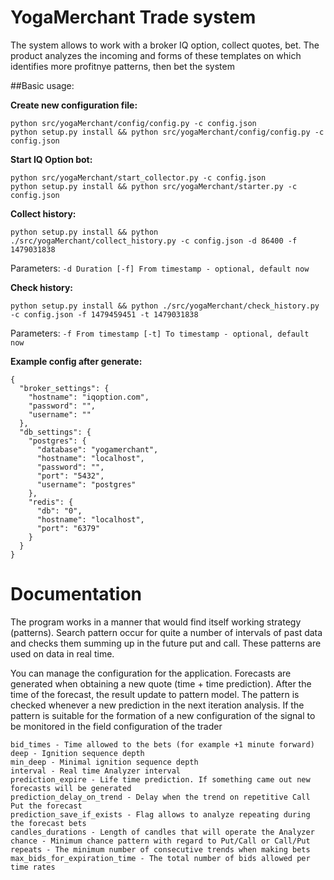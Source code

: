 # YogaMerchant Trade system
The system allows to work with a broker IQ option, collect quotes, bet. 
The product analyzes the incoming and forms of these templates on which identifies more profitnye patterns, then bet the system

##Basic usage:

**Create new configuration file:**
```
python src/yogaMerchant/config/config.py -c config.json
python setup.py install && python src/yogaMerchant/config/config.py -c config.json
```

**Start IQ Option bot:**
```
python src/yogaMerchant/start_collector.py -c config.json
python setup.py install && python src/yogaMerchant/starter.py -c config.json
```

**Collect history:**
```
python setup.py install && python ./src/yogaMerchant/collect_history.py -c config.json -d 86400 -f 1479031838
```
Parameters:
`-d Duration
[-f] From timestamp - optional, default now`

**Check history:**
```
python setup.py install && python ./src/yogaMerchant/check_history.py -c config.json -f 1479459451 -t 1479031838
```
Parameters:
`-f From timestamp
[-t] To timestamp - optional, default now`


**Example config after generate:**
```
{
  "broker_settings": {
    "hostname": "iqoption.com",
    "password": "",
    "username": ""
  },
  "db_settings": {
    "postgres": {
      "database": "yogamerchant",
      "hostname": "localhost",
      "password": "",
      "port": "5432",
      "username": "postgres"
    },
    "redis": {
      "db": "0",
      "hostname": "localhost",
      "port": "6379"
    }
  }
}
```

# Documentation
The program works in a manner that would find itself working strategy (patterns). Search pattern occur for quite a number of intervals of past data and checks them summing up in the future put and call. These patterns are used on data in real time.

You can manage the configuration for the application.
Forecasts are generated when obtaining a new quote (time + time prediction). After the time of the forecast, the result update to pattern model. The pattern is checked whenever a new prediction in the next iteration analysis. If the pattern is suitable for the formation of a new configuration of the signal to be monitored in the field configuration of the trader

```
bid_times - Time allowed to the bets (for example +1 minute forward)
deep - Ignition sequence depth
min_deep - Minimal ignition sequence depth
interval - Real time Analyzer interval
prediction_expire - Life time prediction. If something came out new forecasts will be generated
prediction_delay_on_trend - Delay when the trend on repetitive Call Put the forecast
prediction_save_if_exists - Flag allows to analyze repeating during the forecast bets
candles_durations - Length of candles that will operate the Analyzer
chance - Minimum chance pattern with regard to Put/Call or Call/Put
repeats - The minimum number of consecutive trends when making bets
max_bids_for_expiration_time - The total number of bids allowed per time rates
```

